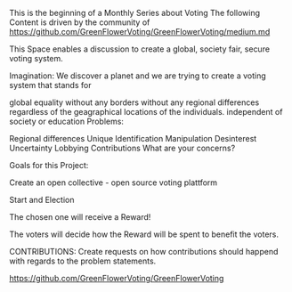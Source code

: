 This is the beginning of a Monthly Series about Voting
The following Content is driven by the community of https://github.com/GreenFlowerVoting/GreenFlowerVoting/medium.md

This Space enables a discussion to create a global, society fair, secure voting system.

Imagination: We discover a planet and we are trying to create a voting system that stands for

global equality without any borders
without any regional differences regardless of the geagraphical locations of the individuals.
independent of society or education
Problems:

Regional differences
Unique Identification
Manipulation
Desinterest
Uncertainty
Lobbying
Contributions
What are your concerns?

Goals for this Project:

Create an open collective - open source voting plattform

Start and Election

The chosen one will receive a Reward!

The voters will decide how the Reward will be spent to benefit the voters.

CONTRIBUTIONS:
Create requests on how contributions should happend with regards to the problem statements.

https://github.com/GreenFlowerVoting/GreenFlowerVoting
